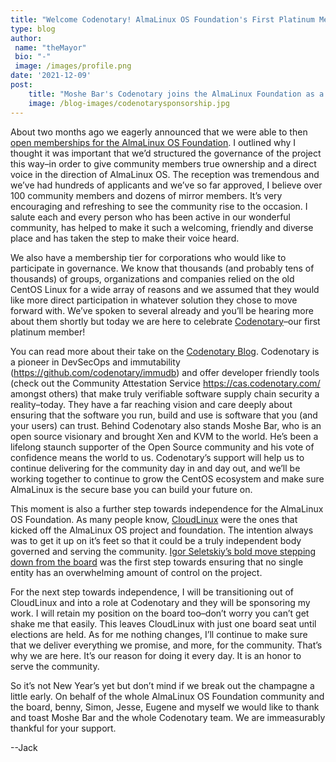 ```yaml
---
title: "Welcome Codenotary! AlmaLinux OS Foundation's First Platinum Member"
type: blog
author: 
 name: "theMayor"
 bio: "-"
 image: /images/profile.png
date: '2021-12-09'
post:
    title: "Moshe Bar's Codenotary joins the AlmaLinux Foundation as a Platinum Member"
    image: /blog-images/codenotarysponsorship.jpg
---
```


About two months ago we eagerly announced that we were able to then [open memberships for the AlmaLinux OS Foundation](https://almalinux.org/blog/what-almalinux-foundation-membership-means-for-you/). I outlined why I thought it was important that we’d structured the governance of the project this way–in order to give community members true ownership and a direct voice in the direction of AlmaLinux OS. The reception was tremendous and we’ve had hundreds of applicants and we’ve so far approved, I believe over 100 community members and dozens of mirror members. It’s very encouraging and refreshing to see the community rise to the occasion. I salute each and every person who has been active in our wonderful community, has helped to make it such a welcoming, friendly and diverse place and has taken the step to make their voice heard.

We also have a membership tier for corporations who would like to participate in governance. We know that thousands (and probably tens of thousands) of groups, organizations and companies relied on the old CentOS Linux for a wide array of reasons and we assumed that they would like more direct participation in whatever solution they chose to move forward with. We’ve spoken to several already and you’ll be hearing more about them shortly but today we are here to celebrate [Codenotary](https://codenotary.com/)–our first platinum member!

You can read more about their take on the [Codenotary Blog](https://codenotary.com/blog/codenotary-joins-almalinux-foundation). Codenotary is a pioneer in DevSecOps and immutability (https://github.com/codenotary/immudb) and offer developer friendly tools (check out the Community Attestation Service https://cas.codenotary.com/ amongst others) that make truly verifiable software supply chain security a reality–today. They have a far reaching vision and care deeply about ensuring that the software you run, build and use is software that you (and your users) can trust. Behind Codenotary also stands Moshe Bar, who is an open source visionary and brought Xen and KVM to the world. He’s been a lifelong staunch supporter of the Open Source community and his vote of confidence means the world to us. Codenotary’s support will help us to continue delivering for the community day in and day out, and we’ll be working together to continue to grow the CentOS ecosystem and make sure AlmaLinux is the secure base you can build your future on.

This moment is also a further step towards independence for the AlmaLinux OS Foundation. As many people know, [CloudLinux](https://cloudlinux.org/) were the ones that kicked off the AlmaLinux OS project and foundation. The intention always was to get it up on it’s feet so that it could be a truly independent body governed and serving the community. [Igor Seletskiy’s bold move stepping down from the board](https://blog.cloudlinux.com/why-i-have-decided-to-step-down-from-the-almalinux-os-foundation-board) was the first step towards ensuring that no single entity has an overwhelming amount of control on the project.

For the next step towards independence, I will be transitioning out of CloudLinux and into a role at Codenotary and they will be sponsoring my work. I will retain my position on the board too–don’t worry you can’t get shake me that easily. This leaves CloudLinux with just one board seat until elections are held. As for me nothing changes, I’ll continue to make sure that we deliver everything we promise, and more, for the community. That’s why we are here. It’s our reason for doing it every day. It is an honor to serve the community.

So it’s not New Year’s yet but don’t mind if we break out the champagne a little early. On behalf of the whole AlmaLinux OS Foundation community and the board, benny, Simon, Jesse, Eugene and myself we would like to thank and toast Moshe Bar and the whole Codenotary team. We are immeasurably thankful for your support.

--Jack

